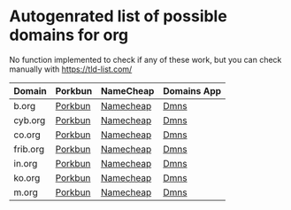 # Autogenrated list of possible domains for org

No function implemented to check if any of these work, but you can check manually with https://tld-list.com/

| Domain | Porkbun | NameCheap | Domains App |
|---|---|---|---|
| b.org | [Porkbun](https://porkbun.com/checkout/search?prb=e814663da1&tlds=&idnLanguage=&search=search&q=b.org) | [Namecheap](https://www.namecheap.com/domains/registration/results/?domain=b.org) | [Dmns](https://dmns.app/domains?q=b.org) |
| cyb.org | [Porkbun](https://porkbun.com/checkout/search?prb=e814663da1&tlds=&idnLanguage=&search=search&q=cyb.org) | [Namecheap](https://www.namecheap.com/domains/registration/results/?domain=cyb.org) | [Dmns](https://dmns.app/domains?q=cyb.org) |
| co.org | [Porkbun](https://porkbun.com/checkout/search?prb=e814663da1&tlds=&idnLanguage=&search=search&q=co.org) | [Namecheap](https://www.namecheap.com/domains/registration/results/?domain=co.org) | [Dmns](https://dmns.app/domains?q=co.org) |
| frib.org | [Porkbun](https://porkbun.com/checkout/search?prb=e814663da1&tlds=&idnLanguage=&search=search&q=frib.org) | [Namecheap](https://www.namecheap.com/domains/registration/results/?domain=frib.org) | [Dmns](https://dmns.app/domains?q=frib.org) |
| in.org | [Porkbun](https://porkbun.com/checkout/search?prb=e814663da1&tlds=&idnLanguage=&search=search&q=in.org) | [Namecheap](https://www.namecheap.com/domains/registration/results/?domain=in.org) | [Dmns](https://dmns.app/domains?q=in.org) |
| ko.org | [Porkbun](https://porkbun.com/checkout/search?prb=e814663da1&tlds=&idnLanguage=&search=search&q=ko.org) | [Namecheap](https://www.namecheap.com/domains/registration/results/?domain=ko.org) | [Dmns](https://dmns.app/domains?q=ko.org) |
| m.org | [Porkbun](https://porkbun.com/checkout/search?prb=e814663da1&tlds=&idnLanguage=&search=search&q=m.org) | [Namecheap](https://www.namecheap.com/domains/registration/results/?domain=m.org) | [Dmns](https://dmns.app/domains?q=m.org) |
